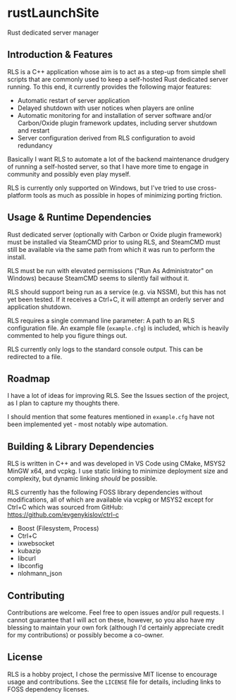 # rustLaunchSite
Rust dedicated server manager

## Introduction & Features
RLS is a C++ application whose aim is to act as a step-up from simple shell scripts that are commonly used to keep a self-hosted Rust dedicated server running. To this end, it currently provides the following major features:
- Automatic restart of server application
- Delayed shutdown with user notices when players are online
- Automatic monitoring for and installation of server software and/or Carbon/Oxide plugin framework updates, including server shutdown and restart
- Server configuration derived from RLS configuration to avoid redundancy

Basically I want RLS to automate a lot of the backend maintenance drudgery of running a self-hosted server, so that I have more time to engage in community and possibly even play myself.

RLS is currently only supported on Windows, but I've tried to use cross-platform tools as much as possible in hopes of minimizing porting friction.

## Usage & Runtime Dependencies
Rust dedicated server (optionally with Carbon or Oxide plugin framework) must be installed via SteamCMD prior to using RLS, and SteamCMD must still be available via the same path from which it was run to perform the install.

RLS must be run with elevated permissions ("Run As Administrator" on Windows) because SteamCMD seems to silently fail without it.

RLS should support being run as a service (e.g. via NSSM), but this has not yet been tested. If it receives a Ctrl+C, it will attempt an orderly server and application shutdown.

RLS requires a single command line parameter: A path to an RLS configuration file. An example file (`example.cfg`) is included, which is heavily commented to help you figure things out.

RLS currently only logs to the standard console output. This can be redirected to a file.

## Roadmap
I have a lot of ideas for improving RLS. See the Issues section of the project, as I plan to capture my thoughts there.

I should mention that some features mentioned in `example.cfg` have not been implemented yet - most notably wipe automation.

## Building & Library Dependencies
RLS is written in C++ and was developed in VS Code using CMake, MSYS2 MinGW x64, and vcpkg. I use static linking to minimize deployment size and complexity, but dynamic linking _should_ be possible.

RLS currently has the following FOSS library dependencies without modifications, all of which are available via vcpkg or MSYS2 except for Ctrl+C which was sourced from GitHub: https://github.com/evgenykislov/ctrl-c
- Boost (Filesystem, Process)
- Ctrl+C
- ixwebsocket
- kubazip
- libcurl
- libconfig
- nlohmann_json

## Contributing
Contributions are welcome. Feel free to open issues and/or pull requests. I cannot guarantee that I will act on these, however, so you also have my blessing to maintain your own fork (although I'd certainly appreciate credit for my contributions) or possibly become a co-owner.

## License
RLS is a hobby project, I chose the permissive MIT license to encourage usage and contributions. See the `LICENSE` file for details, including links to FOSS dependency licenses.

